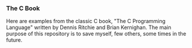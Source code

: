 ### The C Book

Here are examples from the classic C book, "The C Programming Language" written by Dennis Ritchie and Brian Kernighan. The main purpose of this repository is to save myself, few others, some times in the future.
